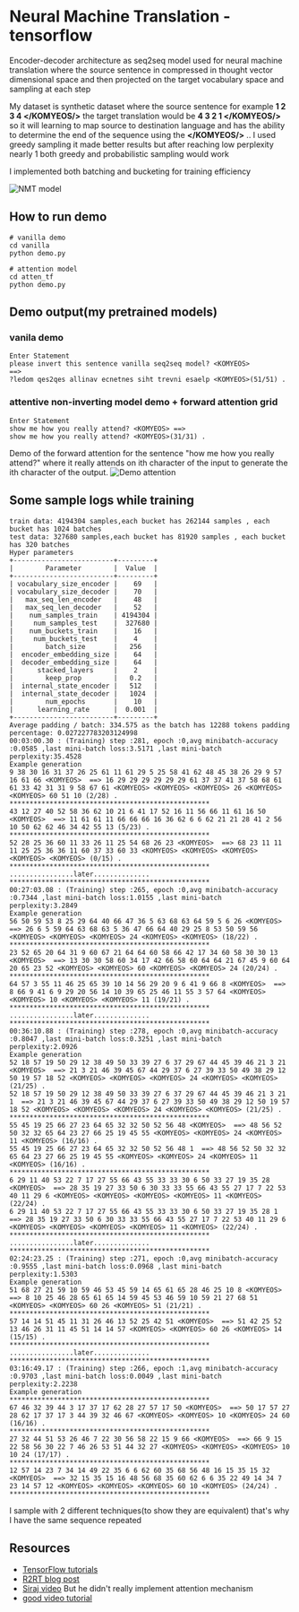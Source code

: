 # Neural Machine Translation - tensorflow

Encoder-decoder architecture as seq2seq model used for neural machine translation where the source sentence in compressed in thought vector dimensional space and then projected on the target vocabulary space and sampling at each step 

My dataset is synthetic dataset where the source sentence for example **1 2 3 4 </KOMYEOS/>** the target translation would be **4 3 2 1 </KOMYEOS/>** so it will learning to map source to destination language and has the ability to determine the end of the sequence using the **</KOMYEOS/>** .. I used greedy sampling it made better results but after reaching low perplexity nearly 1 both greedy and probabilistic sampling would work 
 
I implemented both batching and bucketing for training efficiency 

![NMT model](https://www.blognone.com/sites/default/files/externals/457b91b1c143ae37eacf1f7b930e104e.jpg)

## How to run demo
  ```
  # vanilla demo
  cd vanilla
  python demo.py
  
  # attention model
  cd atten_tf
  python demo.py
  ```
## Demo output(my pretrained models)
### vanila demo
```
Enter Statement
please invert this sentence vanilla seq2seq model? <KOMYEOS> 
==>
?ledom qes2qes allinav ecnetnes siht trevni esaelp <KOMYEOS>(51/51) .
```
### attentive non-inverting model demo + forward attention grid
```
Enter Statement
show me how you really attend? <KOMYEOS> ==>
show me how you really attend? <KOMYEOS>(31/31) .
```
Demo of the forward attention for the sentence "how me how you really attend?" where it really attends on ith character of the input to generate the ith character of the output.
![Demo attention](https://serving.photos.photobox.com/56163462d87c4a51773d73757f6534d17e2b342d470c26b525f3e4a77cb3fb6dc0864635.jpg)

## Some sample logs while training 

```
train data: 4194304 samples,each bucket has 262144 samples , each bucket has 1024 batches
test data: 327680 samples,each bucket has 81920 samples , each bucket has 320 batches
Hyper parameters
+-------------------------+---------+
|        Parameter        |  Value  |
+-------------------------+---------+
| vocabulary_size_encoder |    69   |
| vocabulary_size_decoder |    70   |
|   max_seq_len_encoder   |    48   |
|   max_seq_len_decoder   |    52   |
|    num_samples_train    | 4194304 |
|     num_samples_test    |  327680 |
|    num_buckets_train    |    16   |
|     num_buckets_test    |    4    |
|        batch_size       |   256   |
|  encoder_embedding_size |    64   |
|  decoder_embedding_size |    64   |
|      stacked_layers     |    2    |
|        keep_prop        |   0.2   |
|  internal_state_encoder |   512   |
|  internal_state_decoder |   1024  |
|        num_epochs       |    10   |
|      learning_rate      |  0.001  |
+-------------------------+---------+
Average padding / batch: 334.575 as the batch has 12288 tokens padding percentage: 0.027227783203124998
00:03:00.30 : (Training) step :281, epoch :0,avg minibatch-accuracy :0.0585 ,last mini-batch loss:3.5171 ,last mini-batch perplexity:35.4528
Example generation
9 38 30 16 31 37 26 25 61 11 61 29 5 25 58 41 62 48 45 38 26 29 9 57 16 61 66 <KOMYEOS>  ==> 16 29 29 29 29 29 29 61 37 37 41 37 58 68 61 61 33 42 31 31 9 58 67 61 <KOMYEOS> <KOMYEOS> <KOMYEOS> 26 <KOMYEOS> <KOMYEOS> 60 51 10 (2/28) .
**************************************************
43 12 27 40 52 58 36 62 10 21 6 41 17 52 16 11 56 66 11 61 16 50 <KOMYEOS>  ==> 11 61 61 11 66 66 66 16 36 62 6 6 62 21 21 28 41 2 56 10 50 62 62 46 34 42 55 13 (5/23) .
**************************************************
52 28 25 36 60 11 33 26 11 25 54 68 26 23 <KOMYEOS>  ==> 68 23 11 11 11 25 25 36 36 11 60 37 33 60 33 <KOMYEOS> <KOMYEOS> <KOMYEOS> <KOMYEOS> <KOMYEOS> (0/15) .
**************************************************
................later..............
**************************************************
00:27:03.08 : (Training) step :265, epoch :0,avg minibatch-accuracy :0.7344 ,last mini-batch loss:1.0155 ,last mini-batch perplexity:3.2849
Example generation
56 50 59 53 8 25 29 64 40 66 47 36 5 63 68 63 64 59 5 6 26 <KOMYEOS>  ==> 26 6 5 59 64 63 68 63 5 36 47 66 64 40 29 25 8 53 50 59 56 <KOMYEOS> <KOMYEOS> <KOMYEOS> 24 <KOMYEOS> <KOMYEOS> (18/22) .
**************************************************
23 52 65 20 64 31 9 60 67 21 64 64 60 58 66 42 17 34 60 58 30 30 13 <KOMYEOS>  ==> 13 30 30 58 60 34 17 42 66 58 60 64 64 21 67 45 9 60 64 20 65 23 52 <KOMYEOS> <KOMYEOS> 60 <KOMYEOS> <KOMYEOS> 24 (20/24) .
**************************************************
64 57 3 55 11 46 25 65 39 10 14 56 29 20 9 6 41 9 66 8 <KOMYEOS>  ==> 8 66 9 41 6 9 29 20 56 14 10 39 65 25 46 11 55 3 57 64 <KOMYEOS> <KOMYEOS> 10 <KOMYEOS> <KOMYEOS> 11 (19/21) .
**************************************************
................later..............
**************************************************
00:36:10.88 : (Training) step :278, epoch :0,avg minibatch-accuracy :0.8047 ,last mini-batch loss:0.3251 ,last mini-batch perplexity:2.0926
Example generation
52 18 57 19 50 29 12 38 49 50 33 39 27 6 37 29 67 44 45 39 46 21 3 21 <KOMYEOS>  ==> 21 3 21 46 39 45 67 44 29 37 6 27 39 33 50 49 38 29 12 50 19 57 18 52 <KOMYEOS> <KOMYEOS> <KOMYEOS> 24 <KOMYEOS> <KOMYEOS> (21/25) .
52 18 57 19 50 29 12 38 49 50 33 39 27 6 37 29 67 44 45 39 46 21 3 21 1  ==> 21 3 21 46 39 45 67 44 29 37 6 27 39 33 50 49 38 29 12 50 19 57 18 52 <KOMYEOS> <KOMYEOS> <KOMYEOS> 24 <KOMYEOS> <KOMYEOS> (21/25) .
**************************************************
55 45 19 25 66 27 23 64 65 32 32 50 52 56 48 <KOMYEOS>  ==> 48 56 52 50 32 32 65 64 23 27 66 25 19 45 55 <KOMYEOS> <KOMYEOS> 24 <KOMYEOS> 11 <KOMYEOS> (16/16) .
55 45 19 25 66 27 23 64 65 32 32 50 52 56 48 1  ==> 48 56 52 50 32 32 65 64 23 27 66 25 19 45 55 <KOMYEOS> <KOMYEOS> 24 <KOMYEOS> 11 <KOMYEOS> (16/16) .
**************************************************
6 29 11 40 53 22 7 17 27 55 66 43 55 33 33 30 6 50 33 27 19 35 28 <KOMYEOS>  ==> 28 35 19 27 33 50 6 30 33 33 55 66 43 55 27 17 7 22 53 40 11 29 6 <KOMYEOS> <KOMYEOS> <KOMYEOS> <KOMYEOS> 11 <KOMYEOS> (22/24) .
6 29 11 40 53 22 7 17 27 55 66 43 55 33 33 30 6 50 33 27 19 35 28 1  ==> 28 35 19 27 33 50 6 30 33 33 55 66 43 55 27 17 7 22 53 40 11 29 6 <KOMYEOS> <KOMYEOS> <KOMYEOS> <KOMYEOS> 11 <KOMYEOS> (22/24) .
**************************************************
................later..............
**************************************************
02:24:23.25 : (Training) step :271, epoch :0,avg minibatch-accuracy :0.9555 ,last mini-batch loss:0.0968 ,last mini-batch perplexity:1.5303
Example generation
51 68 27 21 59 10 59 46 53 45 59 14 65 61 65 28 46 25 10 8 <KOMYEOS>  ==> 8 10 25 46 28 65 61 65 14 59 45 53 46 59 10 59 21 27 68 51 <KOMYEOS> <KOMYEOS> 60 26 <KOMYEOS> 51 (21/21) .
**************************************************
57 14 14 51 45 11 31 26 46 13 52 25 42 51 <KOMYEOS>  ==> 51 42 25 52 13 46 26 31 11 45 51 14 14 57 <KOMYEOS> <KOMYEOS> 60 26 <KOMYEOS> 14 (15/15) .
**************************************************
................later..............
**************************************************
03:16:49.17 : (Training) step :266, epoch :1,avg minibatch-accuracy :0.9703 ,last mini-batch loss:0.0049 ,last mini-batch perplexity:2.2238
Example generation
**************************************************
67 46 32 39 44 3 17 37 17 62 28 27 57 17 50 <KOMYEOS>  ==> 50 17 57 27 28 62 17 37 17 3 44 39 32 46 67 <KOMYEOS> <KOMYEOS> 10 <KOMYEOS> 24 60 (16/16) .
**************************************************
27 32 44 51 53 26 46 7 22 30 56 58 22 15 9 66 <KOMYEOS>  ==> 66 9 15 22 58 56 30 22 7 46 26 53 51 44 32 27 <KOMYEOS> <KOMYEOS> <KOMYEOS> 10 10 24 (17/17) .
**************************************************
12 57 14 23 7 34 14 49 22 35 6 6 62 60 35 68 56 48 16 15 35 15 32 <KOMYEOS>  ==> 32 15 35 15 16 48 56 68 35 60 62 6 6 35 22 49 14 34 7 23 14 57 12 <KOMYEOS> <KOMYEOS> <KOMYEOS> 60 10 <KOMYEOS> (24/24) .
**************************************************

```

I sample with 2 different techniques(to show they are equivalent) that's why I have the same sequence repeated 

## Resources

* [TensorFlow tutorials](https://www.tensorflow.org/tutorials/seq2seq)
* [R2RT blog post](https://r2rt.com/recurrent-neural-networks-in-tensorflow-iii-variable-length-sequences.html)
* [Siraj video](https://www.youtube.com/watch?v=ElmBrKyMXxs) But he didn't really implement attention mechanism
* [good video tutorial](https://www.youtube.com/watch?v=_Sm0q_FckM8)


